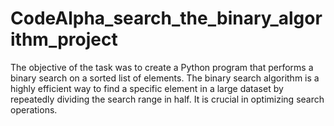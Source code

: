 # CodeAlpha_search_the_binary_algorithm_project
The objective of the task was to create a Python program that performs a binary search on a sorted list of elements. The binary search algorithm is a highly efficient way to find a specific element in a large dataset by repeatedly dividing the search range in half. It is crucial in optimizing search operations.
